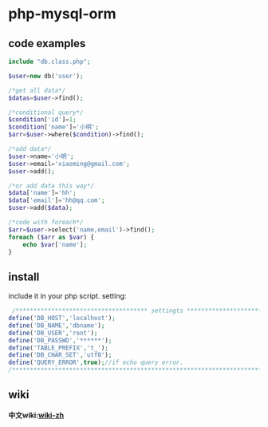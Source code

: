 php-mysql-orm
=============

code examples
-------------
```php
include "db.class.php";

$user=new db('user');

/*get all data*/
$datas=$user->find();

/*conditional query*/
$condition['id']=1;
$condition['name']='小明';
$arr=$user->where($condition)->find();

/*add data*/
$user->name='小明';
$user->email='xiaoming@gmail.com';
$user->add();

/*or add data this way*/
$data['name']='hh';
$data['email']='hh@qq.com';
$user->add($data);

/*code with foreach*/
$arr=$user->select('name,email')->find();
foreach ($arr as $var) {
	echo $var['name'];
}
```

install
-------

include it in your php script.
setting:
```php
 /************************************* settingts ******************************************/
define('DB_HOST','localhost');
define('DB_NAME','dbname');
define('DB_USER','root');
define('DB_PASSWD','******');
define('TABLE_PREFIX','t_');
define('DB_CHAR_SET','utf8');
define('QUERY_ERROR',true);//if echo query error.
/************************************************************************************/
```

wiki
----
**中文wiki:[wiki-zh](http://hit9.github.com/wiki/php-mysql-orm/index.html)**
